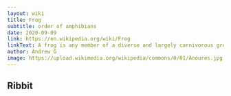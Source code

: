 ```yaml
---
layout: wiki
title: Frog
subtitle: order of amphibians
date: 2020-09-09
link: https://en.wikipedia.org/wiki/Frog
linkText: A frog is any member of a diverse and largely carnivorous group of short-bodied, tailless amphibians composing the order Anura (literally without tail in Ancient Greek). The oldest fossil "proto-frog" appeared in the early Triassic of Madagascar, but molecular clock dating suggests their origins may extend further back to the Permian, 265 million years ago. Frogs are widely distributed, ranging fr
author: Andrew G
image: https://upload.wikimedia.org/wikipedia/commons/0/01/Anoures.jpg
---
```

Ribbit
---